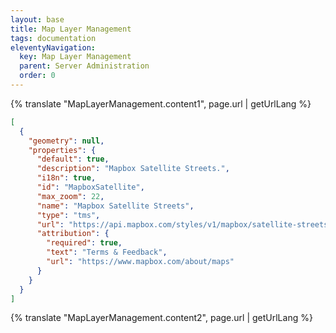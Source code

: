 ```yaml
---
layout: base
title: Map Layer Management
tags: documentation
eleventyNavigation:
  key: Map Layer Management
  parent: Server Administration
  order: 0
---
```


{% translate "MapLayerManagement.content1", page.url | getUrlLang %}

```json
[
  {
    "geometry": null,
    "properties": {
      "default": true,
      "description": "Mapbox Satellite Streets.",
      "i18n": true,
      "id": "MapboxSatellite",
      "max_zoom": 22,
      "name": "Mapbox Satellite Streets",
      "type": "tms",
      "url": "https://api.mapbox.com/styles/v1/mapbox/satellite-streets-v10/tiles/256/{z}/{x}/{y}{r}?access_token={access_token}",
      "attribution": {
        "required": true,
        "text": "Terms & Feedback",
        "url": "https://www.mapbox.com/about/maps"
      }
    }
  }
]
```

{% translate "MapLayerManagement.content2", page.url | getUrlLang %}

